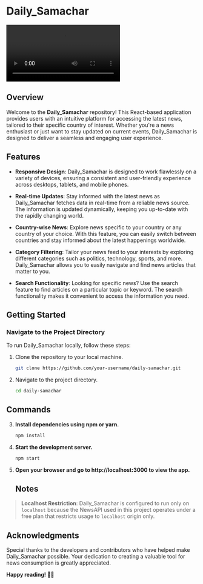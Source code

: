 # Daily_Samachar

![Daily_Samachar Screenshot](./DailySamachar.mp4)

## Overview

Welcome to the **Daily_Samachar** repository! This React-based application provides users with an intuitive platform for accessing the latest news, tailored to their specific country of interest. Whether you're a news enthusiast or just want to stay updated on current events, Daily_Samachar is designed to deliver a seamless and engaging user experience.

## Features

- **Responsive Design**: Daily_Samachar is designed to work flawlessly on a variety of devices, ensuring a consistent and user-friendly experience across desktops, tablets, and mobile phones.

- **Real-time Updates**: Stay informed with the latest news as Daily_Samachar fetches data in real-time from a reliable news source. The information is updated dynamically, keeping you up-to-date with the rapidly changing world.

- **Country-wise News**: Explore news specific to your country or any country of your choice. With this feature, you can easily switch between countries and stay informed about the latest happenings worldwide.

- **Category Filtering**: Tailor your news feed to your interests by exploring different categories such as politics, technology, sports, and more. Daily_Samachar allows you to easily navigate and find news articles that matter to you.

- **Search Functionality**: Looking for specific news? Use the search feature to find articles on a particular topic or keyword. The search functionality makes it convenient to access the information you need.

## Getting Started

### Navigate to the Project Directory

To run Daily_Samachar locally, follow these steps:

1. Clone the repository to your local machine.

   ```bash
   git clone https://github.com/your-username/daily-samachar.git

2. Navigate to the project directory.

    ```bash
    cd daily-samachar

## Commands

3. **Install dependencies using npm or yarn.**

    ```bash
    npm install    

4. **Start the development server.**
   
     ```bash
     npm start

5. **Open your browser and go to http://localhost:3000 to view the app.**

     ## Notes

> **Localhost Restriction**: Daily_Samachar is configured to run only on `localhost` because the NewsAPI used in this project operates under a free plan that restricts usage to `localhost` origin only.

## Acknowledgments
Special thanks to the developers and contributors who have helped make Daily_Samachar possible. Your dedication to creating a valuable tool for news consumption is greatly appreciated.

**Happy reading! 📰✨**

